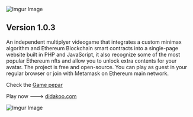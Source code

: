 ![Imgur Image](http://i.imgur.com/3SqZpCN.jpg)


## Version 1.0.3

An independent multiplyer videogame that integrates a custom minimax algorithm and Ethereum Blockchain smart contracts into a single-page website built in PHP and JavaScript, it also recognize some of the most popular Ethereum nfts and allow you to unlock extra contents for your avatar. The project is free and open-source. You can play as guest in your regular browser or join with Metamask on Ethereum main network. 


Check the [Game pepar](https://medium.com/@didakoo/jungle-game-pepar-afd5fb84f18e)

Play now  ---> [didakoo.com](https://didakoo.com) 


![Imgur Image](http://i.imgur.com/fj8XkoO.jpg)


